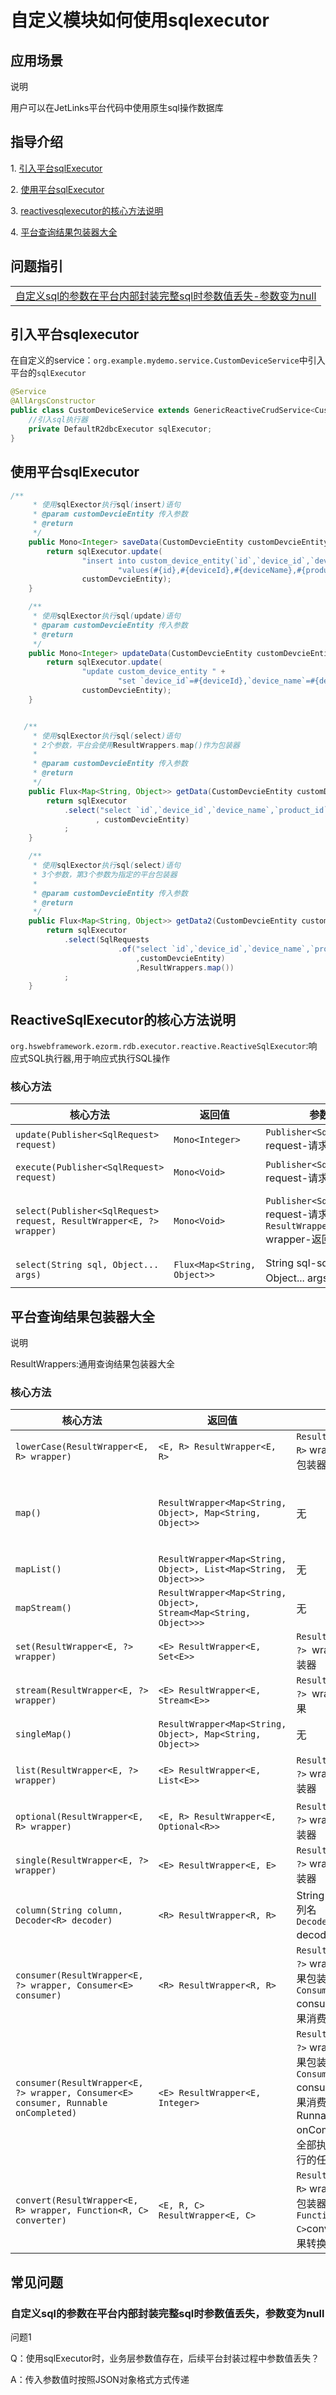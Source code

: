 # 自定义模块如何使用sqlexecutor

## 应用场景

<div class='explanation primary'>
  <p class='explanation-title-warp'>
    <span class='iconfont icon-bangzhu explanation-icon'></span>
    <span class='explanation-title font-weight'>说明</span>
  </p>
  用户可以在JetLinks平台代码中使用原生sql操作数据库
</div>


## 指导介绍
  <p>1. <a href="/dev-guide/custom-use-sqlexecutor.html#引入平台sqlexecutor">引入平台sqlExecutor</a></p>
  <p>2. <a href="/dev-guide/custom-use-sqlexecutor.html#使用平台sqlexecutor" >使用平台sqlExecutor</a></p>
  <p>3. <a href="/dev-guide/custom-use-sqlexecutor.html#reactivesqlexecutor的核心方法说明" >reactivesqlexecutor的核心方法说明</a></p>
  <p>4. <a href="/dev-guide/custom-use-sqlexecutor.html#平台查询结果包装器大全" >平台查询结果包装器大全</a></p>

## 问题指引
<table>
   <tr>
     <td>
     <a href="/dev-guide/custom-use-sqlexecutor.html#自定义sql的参数在平台内部封装完整sql时参数值丢失-参数变为null">自定义sql的参数在平台内部封装完整sql时参数值丢失-参数变为null</a>
   </td>
   </tr>
</table>

## 引入平台sqlexecutor
 在自定义的service：`org.example.mydemo.service.CustomDeviceService`中引入平台的`sqlExecutor`
```java
@Service
@AllArgsConstructor
public class CustomDeviceService extends GenericReactiveCrudService<CustomDevcieEntity,String> {
    //引入sql执行器
    private DefaultR2dbcExecutor sqlExecutor;
}
```

## 使用平台sqlExecutor

```java
/**
     * 使用sqlExector执行sql(insert)语句
     * @param customDevcieEntity 传入参数
     * @return
     */
    public Mono<Integer> saveData(CustomDevcieEntity customDevcieEntity) {
        return sqlExecutor.update(
                "insert into custom_device_entity(`id`,`device_id`,`device_name`,`product_id`,`product_name`) " +
                        "values(#{id},#{deviceId},#{deviceName},#{productId},#{productName})",
                customDevcieEntity);
    }

    /**
     * 使用sqlExector执行sql(update)语句
     * @param customDevcieEntity 传入参数
     * @return
     */
    public Mono<Integer> updateData(CustomDevcieEntity customDevcieEntity) {
        return sqlExecutor.update(
                "update custom_device_entity " +
                        "set `device_id`=#{deviceId},`device_name`=#{deviceName},`product_id`=#{productId},`product_name`=#{productName} where `id`=#{id}",
                customDevcieEntity);
    }


   /**
     * 使用sqlExector执行sql(select)语句
     * 2个参数，平台会使用ResultWrappers.map()作为包装器
     *
     * @param customDevcieEntity 传入参数
     * @return
     */
    public Flux<Map<String, Object>> getData(CustomDevcieEntity customDevcieEntity) {
        return sqlExecutor
            .select("select `id`,`device_id`,`device_name`,`product_id`,`product_name` from custom_device_entity where id=#{id}"
                   , customDevcieEntity)
            ;
    }

    /**
     * 使用sqlExector执行sql(select)语句
     * 3个参数，第3个参数为指定的平台包装器
     *
     * @param customDevcieEntity 传入参数
     * @return
     */
    public Flux<Map<String, Object>> getData2(CustomDevcieEntity customDevcieEntity) {
        return sqlExecutor
            .select(SqlRequests
                        .of("select `id`,`device_id`,`device_name`,`product_id`,`product_name` from custom_device_entity where id=#{id}"
                            ,customDevcieEntity)
                            ,ResultWrappers.map())
            ;
    }
```



## ReactiveSqlExecutor的核心方法说明
 `org.hswebframework.ezorm.rdb.executor.reactive.ReactiveSqlExecutor`:响应式SQL执行器,用于响应式执行SQL操作

### 核心方法

| 核心方法                                                     | 返回值                      | 参数                                                         | 描述                                                         |
| ------------------------------------------------------------ | --------------------------- | ------------------------------------------------------------ | ------------------------------------------------------------ |
| `update(Publisher<SqlRequest> request)`                      | `Mono<Integer>`             | `Publisher<SqlRequest>` request-请求参数对象                 | 执行更新语句,支持 `update`,`delete`,`insert`                 |
| `execute(Publisher<SqlRequest> request)`                     | `Mono<Void>`                | `Publisher<SqlRequest>` request-请求参数对象                 | 执行SQL语句,忽略结果                                         |
| `select(Publisher<SqlRequest> request, ResultWrapper<E, ?> wrapper)` | `Mono<Void>`                | `Publisher<SqlRequest>` request-请求参数对象</br>`ResultWrapper<E, ?>` wrapper-返回结果集 | 执行查询语句,并使用同一个包装器包装返回结果,`<E>`-结果集类型 `<?>`-返回值类型 |
| `select(String sql, Object... args)`                         | `Flux<Map<String, Object>>` | String sql-sql语句</br>Object... args-sql参数                | 使用预编译执行查询SQL,并返回map结果                          |



##  平台查询结果包装器大全

<div class='explanation primary'>
  <p class='explanation-title-warp'>
    <span class='iconfont icon-bangzhu explanation-icon'></span>
    <span class='explanation-title font-weight'>说明</span>
  </p>
  ResultWrappers:通用查询结果包装器大全
</div>


### 核心方法

| 核心方法                                                     | 返回值                                                       | 参数                                                         | 描述                                                         |
| ------------------------------------------------------------ | ------------------------------------------------------------ | ------------------------------------------------------------ | ------------------------------------------------------------ |
| `lowerCase(ResultWrapper<E, R> wrapper)`                     | `<E, R> ResultWrapper<E, R>`                                 | `ResultWrapper<E, R>` wrapper-下级包装器                     | 创建将列转为小写的包装器                                     |
| `map()`                                                      | `ResultWrapper<Map<String, Object>, Map<String, Object>>`    | 无                                                           | 将行转为Map的包装器,此包装器不具备收集能力,通常需要配合具备收集能力的包装器使用 |
| `mapList()`                                                  | `ResultWrapper<Map<String, Object>, List<Map<String, Object>>>` | 无                                                           | map集合结果包装器                                            |
| `mapStream()`                                                | `ResultWrapper<Map<String, Object>, Stream<Map<String, Object>>>` | 无                                                           | map流结果包装器                                              |
| `set(ResultWrapper<E, ?> wrapper)`                           | `<E> ResultWrapper<E, Set<E>>`                               | `ResultWrapper<E, ?> `wrapper-行包装器                       | Set结果包装器                                                |
| `stream(ResultWrapper<E, ?> wrapper)`                        | `<E> ResultWrapper<E, Stream<E>>`                            | `ResultWrapper<E, ?> `wrapper-流结果                         | 创建流结果包装器                                             |
| `singleMap()`                                                | `ResultWrapper<Map<String, Object>, Map<String, Object>>`    | 无                                                           | 单个map的结果包装器                                          |
| `list(ResultWrapper<E, ?> wrapper)`                          | `<E> ResultWrapper<E, List<E>>`                              | `ResultWrapper<E, ?>` wrapper-行包装器                       | 集合结果包装器,将所有行结果收集成一个集合                    |
| `optional(ResultWrapper<E, R> wrapper)`                      | `<E, R> ResultWrapper<E, Optional<R>>`                       | `ResultWrapper<E, ?>` wrapper-行包装器                       | 可选结果包装器                                               |
| `single(ResultWrapper<E, ?> wrapper)`                        | `<E> ResultWrapper<E, E>`                                    | `ResultWrapper<E, ?>` wrapper-行包装器                       | 单个结果包装器,结果可能为 `<code>null</code>`                |
| `column(String column, Decoder<R> decoder)`                  | `<R> ResultWrapper<R, R>`                                    | String column-列名</br>`Decoder<R>` decoder-解码器           | 创建单列结果包装器,只包装处理单个列的数据                    |
| `consumer(ResultWrapper<E, ?> wrapper, Consumer<E> consumer)` | `<R> ResultWrapper<R, R>`                                    | `ResultWrapper<E, ?>` wrapper-行结果包装器</br> `Consumer<E>` consumer-行结果消费者 | 创建不收集结果,只消费行结果的包装器                          |
| `consumer(ResultWrapper<E, ?> wrapper, Consumer<E> consumer, Runnable onCompleted)` | `<E> ResultWrapper<E, Integer> `                             | `ResultWrapper<E, ?>` wrapper-行结果包装器</br> `Consumer<E>` consumer-行结果消费者</br>Runnable onCompleted-当全部执行完成后执行的任务 | 创建不收集结果,只消费行结果的包装器,并支持全部消费完后,执行指定的任务 |
| `convert(ResultWrapper<E, R> wrapper, Function<R, C> converter)` | `<E, R, C> ResultWrapper<E, C>`                              | `ResultWrapper<E, R>` wrapper-原始包装器</br>` Function<R, C> `converter-结果转换器 | 创建转换结果的包装器                                         |

## <font id="5">常见问题</font>

### 自定义sql的参数在平台内部封装完整sql时参数值丢失，参数变为null
<div class='explanation warning'>
  <p class='explanation-title-warp'>
    <span class='iconfont icon-bangzhu explanation-icon'></span>
    <span class='explanation-title font-weight'>问题1</span>
  </p>
<p>Q：使用sqlExecutor时，业务层参数值存在，后续平台封装过程中参数值丢失？</p>
<p>A：传入参数值时按照JSON对象格式方式传递</p></div>